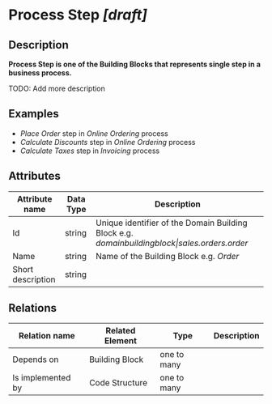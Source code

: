 # Process Step *[draft]*

## Description

**Process Step is one of the Building Blocks that represents single step in a business process.**

TODO: Add more description

## Examples

- *Place Order* step in *Online Ordering* process
- *Calculate Discounts* step in *Online Ordering* process
- *Calculate Taxes* step in *Invoicing* process

## Attributes

| Attribute name    | Data Type | Description                                                                                   |
|-------------------|-----------|-----------------------------------------------------------------------------------------------|
| Id                | string    | Unique identifier of the Domain Building Block e.g. *domainbuildingblock\|sales.orders.order* |
| Name              | string    | Name of the Building Block e.g. *Order*                                                       |
| Short description | string    |                                                                                               |

## Relations

| Relation name     | Related Element | Type        | Description |
|-------------------|-----------------|-------------|-------------|
| Depends on        | Building Block  | one to many |             |
| Is implemented by | Code Structure  | one to many |             |
